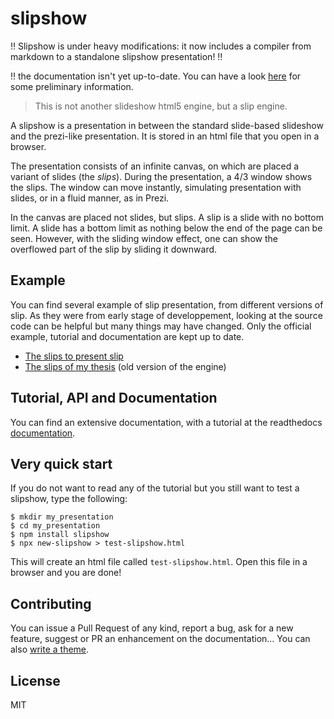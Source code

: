 # slipshow

:bangbang: Slipshow is under heavy modifications: it now includes a compiler from markdown to a standalone slipshow presentation! :bangbang:

:bangbang: the documentation isn't yet up-to-date. You can have a look [here](http://choum.net:8085) for some preliminary information.

> This is not another slideshow html5 engine, but a slip engine.

A slipshow is a presentation in between the standard slide-based slideshow and the prezi-like presentation. It is stored in an html file that you open in a browser.

The presentation consists of an infinite canvas, on which are placed a variant of slides (the *slips*). During the presentation, a 4/3 window shows the slips. The window can move instantly, simulating presentation with slides, or in a fluid manner, as in Prezi.

In the canvas are placed not slides, but slips. A slip is a slide with no bottom limit. A slide has a bottom limit as nothing below the end of the page can be seen. However, with the sliding window effect, one can show the overflowed part of the slip by sliding it downward.

## Example

You can find several example of slip presentation, from different versions of slip. As they were from early stage of developpement, looking at the source code can be helpful but many things may have changed. Only the official example, tutorial and documentation are kept up to date.

- [The slips to present slip](https://panglesd.github.io/slipshow/example/slipIntroduction.html)
- [The slips of my thesis](http://choum.net/panglesd/slides/slides-js/slides.html) (old version of the engine)

##  Tutorial, API and Documentation

You can find an extensive documentation, with a tutorial at the readthedocs [documentation](https://slipshow.readthedocs.io).

## Very quick start

If you do not want to read any of the tutorial but you still want to test a slipshow, type the following:

```
$ mkdir my_presentation
$ cd my_presentation
$ npm install slipshow
$ npx new-slipshow > test-slipshow.html
```
This will create an html file called `test-slipshow.html`. Open this file in a browser and you are done!

## Contributing

You can issue a Pull Request of any kind, report a bug, ask for a new feature, suggest or PR an enhancement on the documentation... You can also [write a theme](https://slipshow.readthedocs.io/en/latest/themes.html#writing-a-theme).

## License

MIT

